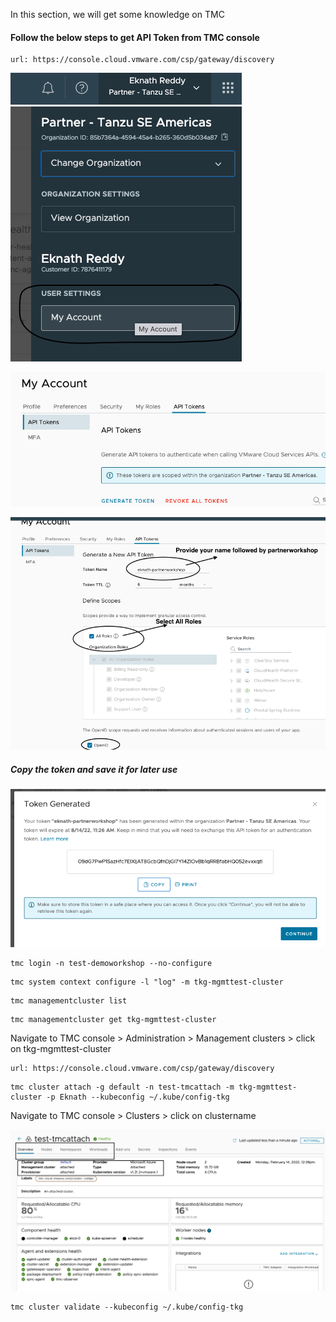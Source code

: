 In this section, we will get some knowledge on TMC 

#### Follow the below steps to get API Token from TMC console

```dashboard:open-url
url: https://console.cloud.vmware.com/csp/gateway/discovery
```

![TMC Account page](images/tmc-1.png)

![TMC API Token](images/TMC-2.png)

![TMC Generate API Token](images/TMC-3.png)

##### Copy the token and save it for later use ####

![TMC Token](images/TMC-4.png)

```execute
tmc login -n test-demoworkshop --no-configure
```

```execute
tmc system context configure -l "log" -m tkg-mgmttest-cluster
```
```execute
tmc managementcluster list
```

```execute
tmc managementcluster get tkg-mgmttest-cluster
```

Navigate to TMC console > Administration > Management clusters > click on tkg-mgmttest-cluster

```dashboard:open-url
url: https://console.cloud.vmware.com/csp/gateway/discovery
```
```execute
tmc cluster attach -g default -n test-tmcattach -m tkg-mgmttest-cluster -p Eknath --kubeconfig ~/.kube/config-tkg
```

Navigate to  TMC console > Clusters > click on clustername

![TMC Cluster console](images/TMC-5.png)

```execute
tmc cluster validate --kubeconfig ~/.kube/config-tkg
```
